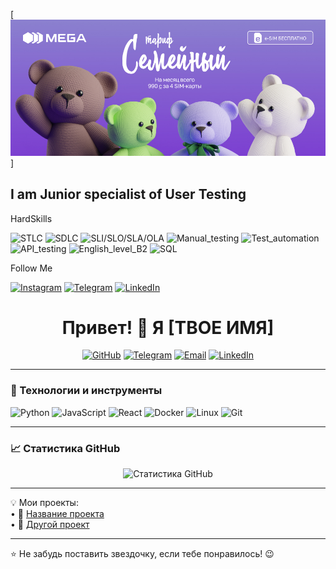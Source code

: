 [![Header](https://github.com/Nuska-Aiym/Nuska-Aiym/blob/main/assets/1000x432-Family-RU.jpg)]

## I am Junior specialist of User Testing

HardSkills

![STLC](https://img.shields.io/badge/STLC-00896d?style=plastic) 
![SDLC](https://img.shields.io/badge/SDLC-00896d?style=plastic)
![SLI/SLO/SLA/OLA](https://img.shields.io/badge/SLI/SLO/SLA/OLA-00896d?style=plastic)
![Manual_testing](https://img.shields.io/badge/Manual_testing-00896d?style=plastic)
![Test_automation](https://img.shields.io/badge/Test_automation-00896d?style=plastic)
![API_testing](https://img.shields.io/badge/API_testing-00896d?style=plastic)
![English_level_B2](https://img.shields.io/badge/English_level_B2-00896d?style=plastic)
![SQL](https://img.shields.io/badge/SQL-00896d?style=plastic)

Follow Me

[![Instagram](https://img.shields.io/badge/-Instagram-00896d?style=plastic&?style=for-the-badge&logo=instagram&logoColor=fabf01)](https://www.instagram.com/elturanegemberdiev)
[![Telegram](https://img.shields.io/badge/-Telegram-00896d?style=plastic&style=for-the-badge&logo=telegram&logoColor=fabf01)](https://t.me/elturan)
[![LinkedIn](https://img.shields.io/badge/-LinkedIn-00896d?style=plastic&?style=for-the-badge&logo=linkedin&logoColor=fabf01)](https://www.linkedin.com/in/elturan-egemberdiev-8b0678242/)



<h1 align="center">Привет! 👋 Я [ТВОЕ ИМЯ]</h1>

<p align="center">
  <a href="https://github.com/ТВОЙ_GITHUB"><img src="https://img.shields.io/badge/GitHub-000?style=for-the-badge&logo=github&logoColor=white" alt="GitHub"></a>
  <a href="https://t.me/ТВОЙ_TELEGRAM"><img src="https://img.shields.io/badge/Telegram-26A5E4?style=for-the-badge&logo=telegram&logoColor=white" alt="Telegram"></a>
  <a href="mailto:ТВОЙ_EMAIL"><img src="https://img.shields.io/badge/Email-D14836?style=for-the-badge&logo=gmail&logoColor=white" alt="Email"></a>
  <a href="https://www.linkedin.com/in/ТВОЙ_LINKEDIN"><img src="https://img.shields.io/badge/LinkedIn-0077B5?style=for-the-badge&logo=linkedin&logoColor=white" alt="LinkedIn"></a>
</p>

---

### 🚀 Технологии и инструменты  
<p>
  <img src="https://img.shields.io/badge/Python-3776AB?style=for-the-badge&logo=python&logoColor=white" alt="Python">
  <img src="https://img.shields.io/badge/JavaScript-F7DF1E?style=for-the-badge&logo=javascript&logoColor=black" alt="JavaScript">
  <img src="https://img.shields.io/badge/React-61DAFB?style=for-the-badge&logo=react&logoColor=black" alt="React">
  <img src="https://img.shields.io/badge/Docker-2496ED?style=for-the-badge&logo=docker&logoColor=white" alt="Docker">
  <img src="https://img.shields.io/badge/Linux-FCC624?style=for-the-badge&logo=linux&logoColor=black" alt="Linux">
  <img src="https://img.shields.io/badge/Git-F05032?style=for-the-badge&logo=git&logoColor=white" alt="Git">
</p>

---

### 📈 Статистика GitHub  
<p align="center">
  <img src="https://github-readme-stats.vercel.app/api?username=ТВОЙ_GITHUB&show_icons=true&theme=dark" alt="Статистика GitHub">
</p>

---

💡 Мои проекты:  
•⁠  ⁠🔗 [Название проекта](https://github.com/ТВОЙ_GITHUB/НазваниеПроекта)  
•⁠  ⁠🔗 [Другой проект](https://github.com/ТВОЙ_GITHUB/ДругойПроект)  

---

⭐ Не забудь поставить звездочку, если тебе понравилось! 😉